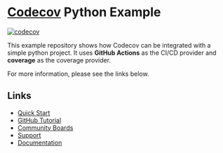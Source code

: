 # [Codecov](https://codecov.io) Python Example
[![codecov](https://codecov.io/github/codecovtom/example-python/branch/main/graph/badge.svg)](https://app.codecov.io/github/codecov/example-python)

This example repository shows how Codecov can be integrated with a simple python project. It uses **GitHub Actions** as the CI/CD provider and **coverage** as the coverage provider.

For more information, please see the links below.

## Links
- [Quick Start](https://docs.codecov.com/docs/quick-start)
- [GitHub Tutorial](https://docs.codecov.com/docs/github-tutorial)
- [Community Boards](https://community.codecov.io)
- [Support](https://codecov.io/support)
- [Documentation](https://docs.codecov.io)
